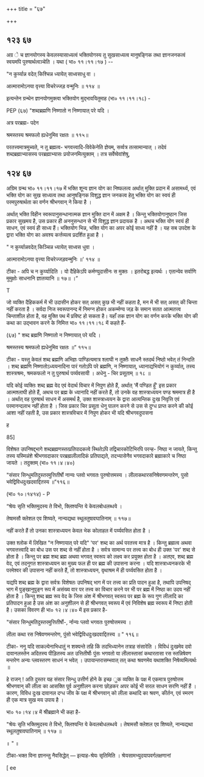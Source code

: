 +++
title = "६७"

+++


## १२३ ६७
अग्र े च ज्ञानयोगस्य केवलस्यासाध्यत्वं भक्तियोगस्य तु सुखसाध्यत्व मानुषङ्गिक तथा ज्ञानजनकत्वं स्वयमपि पुरुषार्थत्वञ्चेति । यथा ( भा० ११।११।१७ ) -- 

"न कुर्य्यान्न वदेत् किश्चिन्न ध्यायेत् साध्वसाधु वा । 

आत्मारामोऽनया वृत्त्या विचरेज्जड़ वन्मुनिः ॥ ११४ ॥ 

इत्यन्तेन ग्रन्थेन ज्ञानयोगमुक्त्वा भक्तियोग मुद्भावयितुमाह (भा० ११।११।१८) - 

PEP (६७) "शब्दब्रह्मणि निष्णातो न निष्णायात् परे यदि । 

अत्र परब्रह्म- पदेन 

श्रमस्तस्य श्रमफलो ह्यधेनुमिव रक्षतः ॥ ११५॥ 

परतत्त्वमात्रमुच्यते, न तु ब्रह्मत्व- भगवत्त्वादि-विवेकेनेति ज्ञेयम्, सर्व्वत्र तत्सामान्यात् । तदेवं शब्दब्रह्माभ्यासस्य परब्रह्माभ्यासः प्रयोजनमित्युक्तम् । तत्र सर्वेष्वेवांशेषु, 


## १२४ ६७
अग्रिम ग्रन्थ भा० ११।११।१७ में भक्ति शून्य ज्ञान योग का निष्फलत्व अर्थात् मुक्ति प्रदान में असामर्थ्य, एवं भक्ति योग का सुख साध्यत्व तथा आनुषङ्गिक विशुद्ध ज्ञान जनकत्व हेतु भक्ति योग का स्वयं ही परमपुरुषार्थता का वर्णन श्रीभगवान् ने किया है । 

अर्थात् भक्ति विहीन स्वरूपानुसन्धानात्मक ज्ञान मुक्ति दान में अक्षम है । किन्तु भक्तियोगानुष्ठान जिस प्रकार सुखमय है, उस प्रकार ही अननुसन्धान से भी विशुद्ध ज्ञान प्रदायक है । अथच भक्ति योग स्वयं ही साधन, एवं स्वयं ही साध्य हैं। भक्तियोग भिन्न, भक्ति योग का अपर कोई साध्य नहीं है । यह सब उपदेश के द्वारा भक्ति योग का अवश्य कर्त्तव्यत्व प्रदर्शित हुआ है । 

" न कुर्य्यान्नवदेत् किञ्चिन्न ध्यायेत् साध्वस धुवा । 

आत्मारामोऽनया वृत्त्या विचरेज्जड़वन्मुनिः ॥' ११४ ॥ 

टीका - अपि च न कुर्य्यादिति । यो दैहिकेऽपि कर्मण्युदासीनः स मुक्तः । इतरोबद्ध इत्यर्थः । एतान्येव सर्वाणि मुमुक्षोः साधनानि ज्ञातव्यानि ॥ १७॥ ।” 

T 

जो व्यक्ति दैहिककर्म में भी उदासीन होकर सत् असत् कुछ भी नहीं कहता है, मन में भी सत् असत् की चिन्ता नहीं करता है । सर्वदा निज स्वरूपानन्द में निमग्न होकर अकर्म्मण्य जड़ के समान सतत आत्मतत्त्व चिन्ताशील होता है, वह मुक्ति पथ में प्रविष्ट हो सकता है। यहाँ तक ज्ञान योग का वर्णन करके भक्ति योग की कथा का उद्भावन करने के निमित्त भा० ११।११।१८ में कहते हैं- 

(६७) " शब्द ब्रह्मणि निष्णातो न निष्णायात् परे यदि । 

श्रमस्तस्य श्रमफलो ह्यधेनुमिव रक्षतः ॥” ११५॥ 

टीका - यस्तु केवलं शब्द ब्रह्मणि अभिज्ञः पाण्डित्यमात्र श्लाघी न तूक्तैः साधनै स्तदर्थ निष्ठो भवेत् तं निन्दति । शब्द ब्रह्मणि निष्णातोऽध्ययनादिना पारं गतोऽपि परे ब्रह्मणि, न निष्णायात्, ध्यानाद्यभियोगं न कुर्य्यात्, तस्य शास्त्रश्रमः, श्रमकफलो न तु पुरुषार्थ पर्य्यवसायी । अधेनु - चिर प्रसूताम् ॥ १८ ॥ 

यदि कोई व्यक्तिः शब्द ब्रह्म वेद एवं वेदार्थ विचार में निपुण होते हैं, अर्थात् 'मैं पण्डित हूँ' इस प्रकार आत्मश्लाघी होते हैं, अथच पर ब्रह्म के ध्यानादि नहीं करते हैं, तो उनके वह शास्त्राध्ययन पण्ड श्रममात्र ही है । अर्थात् वह पुरुषार्थ साधन में असमर्थ है, उक्त शास्त्राध्ययन के द्वारा आत्यन्तिक दुःख निवृत्ति एवं परमानन्दलाभ नहीं होता है । जिस प्रकार चिर प्रसूता धेनु पालन करने से उस से दुग्ध प्राप्त करने की कोई आशा नहीं रहती है, उस प्रकार शास्त्रविचार में निपुण होकर भी यदि श्रीभगवदुपासना 

ह 

85] 



विशेषत उपनिषद्द्भागे शब्दब्रह्मणस्तत्प्रतिपादकत्वे स्थितेऽपि तद्विचारकोटिभिरपि परन्ह- निष्ठा न जायते, किन्तु तस्य यस्मिन्नंशे श्रीभगवदाकार परब्रह्मलीलादिकं प्रतिपाद्यते, तदभ्यासेनैव भगवदाकारे ब्रह्माकारे च निष्ठा जायते । तदुक्तम् (भा० ११।४।४०) 

"संसार सिन्धुमतिदुस्तरमुत्तितीर्षो नान्यः प्लवो भगवतः पुरुषोत्तमस्य । लीलाकथारसनिषेवणमन्तरेण, पुसो भवेद्विविधदुःखदवाद्दितस्य ॥”११६॥ 

(भा० १०।१४१४) - P 

“श्रेयः सृति भक्तिमुदस्य ते विभो, क्लिश्यन्ति ये केवलबोधलब्धये । 

तेषामसौ क्लेशल एव शिष्यते, नान्यद्यथा स्थूलतुषावघातिनाम् ॥ ११७॥ 

नहीं करते हैं तो उनका शास्त्राध्ययन केवल भेक कोलाहल में पर्य्यवसित होता है । 

उक्त श्लोक में लिखित "न निष्णायात् परे यदि" 'पर' शब्द का अर्थ परतत्त्व मात्र है । किन्तु ब्रह्मत्व अथवा भगवत्तत्त्वादि का बोध उस पर शब्द से नहीं होता है । सर्वत्र सामान्य पर तत्त्व का बोध ही उक्त 'पर' शब्द से होता है । किन्तु पर ब्रह्म शब्द ब्रह्म अथवा भगवत् स्वरूप को लक्ष्य कर प्रयुक्त होता है । अतएव, शब्द ब्रह्म वेद, एवं तदनुगत शास्त्राध्ययन का मुख्य फल ही पर ब्रह्म की उपासना करना । यदि शास्त्राध्यनकरके भी परमेश्वर की उपासना नहीं करते हैं, तो शास्त्राध्ययन, वृथाश्रम में ही पर्य्यवसित होता है । 

यद्यपि शब्द ब्रह्म के द्वारा सर्वत्रः विशेषतः उपनिषद् भाग में पर तत्त्व का प्रति पादन हुआ है, तथापि उपनिषद् भाग में पुङ्खानुपुङ्ग रूप में असंख्य वार पर तत्त्व का विचार करने पर भी पर ब्रह्म में निष्ठा का उदय नहीं होता है । किन्तु शब्द ब्रह्म रूप वेद के जिस अंश में श्रीभगवत् स्वरूप पर ब्रह्म के रूप गुण लीलादि का प्रतिपादन हुआ है उस अंश का अनुशीलन से ही श्रीभगवत् स्वरूप में एवं निविशेष ब्रह्म स्वरूप में निष्टा होती है। उसका विवरण ही भा० १२।४।४० में इस प्रकार है- 

"संसार सिन्धुमतिदुस्तरमुत्तितीर्षो-, र्नान्यः प्लवो भगवतः पुरुषोत्तमस्य । 

लीला कथा रस निषेवणमन्तरेण, पुंसो भवेद्विविधदुःखदवाद्दितस्य ॥ " ११६॥ 

टीका- ननु यदि साकल्येनाभिधातुं न शक्यन्ते तहि किं तदभिध्यानेन तत्राह संसारेति । विविधं दुःखमेव दवो दावानलस्तेन अदितस्य पीड़ितस्य अत उत्तितीर्षोः पुंसः भगवतो या लीलास्तासां कथारतासा रस स्तन्निषेवण मन्तरेण अन्यः प्लवस्तरण साधनं न भवेत् । उपायान्तरासम्भवात् तत् कथा श्रवणमेव यथाशक्ति निषेव्यमित्यर्थः ॥ 

हे राजन् ! अति दुस्तर यह संसार सिन्धु उत्तीर्ण होने के इच्छ ुक व्यक्ति के पक्ष में एकमात्र पुरुषोत्तम श्रीभगवान् की लीला का आसक्ति पूर्व अनुशीलन करना छोड़कर अपर कोई भी सरल साधन सरणि नहीं हैं । कारण, विविध दुःख दावानल दग्ध जीव के पक्ष में श्रीभगवान् को लीला कथादि का श्रवण, कीर्तन, एवं स्मरण ही एक मात्र सुख मय उपाय है । 

भा० १०।१४।४ में श्रीब्रह्माने भी कहा है- 

"श्रेयः सृति भक्तिमुदस्य ते विभो, क्लिश्यन्ति ये केवलबोधलब्धये । तेषामसौ क्लेशल एव शिष्यते, नान्यद्यथा स्थूलतुषावघातिनाम् ॥ ११७ ॥ 

॥ " ॥ 

टीका-भक्त विना ज्ञानन्तु नैवसिद्धेत् — इत्याह-श्रेयः सृतिमिति । श्रेयसामभ्युदयापवर्गलक्षणानां

[ ee 
